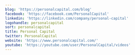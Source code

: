 ```yaml
---
blog: 'https://personalcapital.com/blog'
facebook: 'https://facebook.com/PersonalCapital'
linkedin: 'https://linkedin.com/company/personal-capital'
logohandle: personalcapital
sort: personalcapital
title: Personal Capital
twitter: PersonalCapital
website: 'https://www.personalcapital.com/'
youtube: 'https://youtube.com/user/PersonalCapital/videos'
---
```


